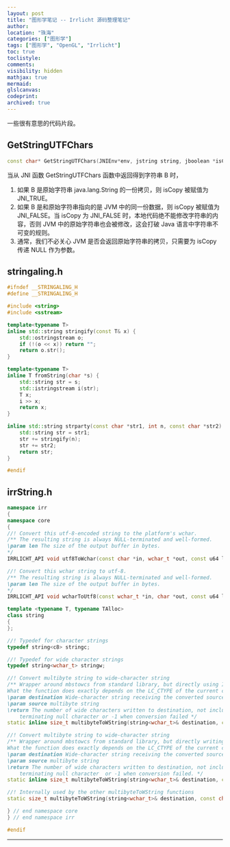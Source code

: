 ```yaml
---
layout: post
title: "图形学笔记 -- Irrlicht 源码整理笔记"
author:
location: "珠海"
categories: ["图形学"]
tags: ["图形学", "OpenGL", "Irrlicht"]
toc: true
toclistyle:
comments:
visibility: hidden
mathjax: true
mermaid:
glslcanvas:
codeprint:
archived: true
---
```


一些很有意思的代码片段。


## GetStringUTFChars

```cpp
const char* GetStringUTFChars(JNIEnv*env, jstring string, jboolean *isCopy);
```

当从 JNI 函数 GetStringUTFChars 函数中返回得到字符串 B 时，
1. 如果 B 是原始字符串 java.lang.String 的一份拷贝，则 isCopy 被赋值为 JNI_TRUE。
2. 如果 B 是和原始字符串指向的是 JVM 中的同一份数据，则 isCopy 被赋值为 JNI_FALSE。当 isCopy 为 JNI_FALSE 时，本地代码绝不能修改字符串的内容，否则 JVM 中的原始字符串也会被修改，这会打破 Java 语言中字符串不可变的规则。
3. 通常，我们不必关心 JVM 是否会返回原始字符串的拷贝，只需要为 isCopy 传递 NULL 作为参数。


## stringaling.h

```cpp
#ifndef __STRINGALING_H
#define __STRINGALING_H

#include <string>
#include <sstream>

template<typename T>
inline std::string stringify(const T& x) {
    std::ostringstream o;
    if (!(o << x)) return "";
    return o.str();
}

template<typename T>
inline T fromString(char *s) {
    std::string str = s;
    std::istringstream i(str);
    T x;
    i >> x;
    return x;
}

inline std::string strparty(const char *str1, int n, const char *str2) {
    std::string str = str1;
    str += stringify(n);
    str += str2;
    return str;
}

#endif
```


## irrString.h

```cpp
namespace irr
{
namespace core
{
//! Convert this utf-8-encoded string to the platform's wchar.
/** The resulting string is always NULL-terminated and well-formed.
\param len The size of the output buffer in bytes.
*/
IRRLICHT_API void utf8ToWchar(const char *in, wchar_t *out, const u64 len);

//! Convert this wchar string to utf-8.
/** The resulting string is always NULL-terminated and well-formed.
\param len The size of the output buffer in bytes.
*/
IRRLICHT_API void wcharToUtf8(const wchar_t *in, char *out, const u64 len);

template <typename T, typename TAlloc>
class string
{
};

//! Typedef for character strings
typedef string<c8> stringc;

//! Typedef for wide character strings
typedef string<wchar_t> stringw;

//! Convert multibyte string to wide-character string
/** Wrapper around mbstowcs from standard library, but directly using Irrlicht string class.
What the function does exactly depends on the LC_CTYPE of the current c locale.
\param destination Wide-character string receiving the converted source
\param source multibyte string
\return The number of wide characters written to destination, not including the eventual
    terminating null character or -1 when conversion failed */
static inline size_t multibyteToWString(string<wchar_t>& destination, const core::string<c8>& source);

//! Convert multibyte string to wide-character string
/** Wrapper around mbstowcs from standard library, but directly writing to Irrlicht string class.
What the function does exactly depends on the LC_CTYPE of the current c locale.
\param destination Wide-character string receiving the converted source
\param source multibyte string
\return The number of wide characters written to destination, not including the eventual
    terminating null character  or -1 when conversion failed. */
static inline size_t multibyteToWString(string<wchar_t>& destination, const char* source);

//! Internally used by the other multibyteToWString functions
static size_t multibyteToWString(string<wchar_t>& destination, const char* source, u32 sourceSize);

} // end namespace core
} // end namespace irr

#endif
```



<hr class='reviewline'/>
<p class='reviewtip'><script type='text/javascript' src='{% include relref.html url="/assets/reviewjs/blogs/2021-01-31-shader-OpenGL-ex-irrlicht-code.md.js" %}'></script></p>
